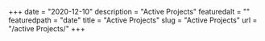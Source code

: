 +++
date = "2020-12-10"
description = "Active Projects"
featuredalt = ""
featuredpath = "date"
title = "Active Projects"
slug = "Active Projects"
url = "/active Projects/"
+++